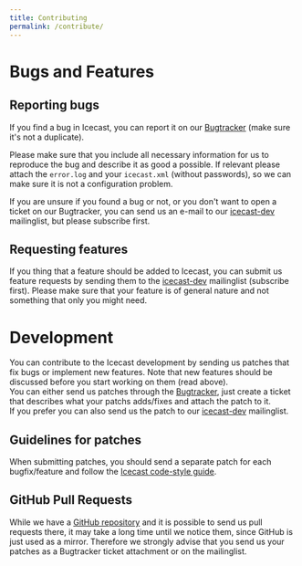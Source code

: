 ```yaml
---
title: Contributing
permalink: /contribute/
---
```

<div class="article" markdown="1">

# Bugs and Features

## Reporting bugs

If you find a bug in Icecast, you can report it on our [Bugtracker](https://trac.xiph.org/newticket) (make sure it's not a duplicate).

Please make sure that you include all necessary information for us to reproduce the bug and describe it as
good a possible. If relevant please attach the `error.log` and your `icecast.xml` (without passwords), so we
can make sure it is not a configuration problem.

If you are unsure if you found a bug or not, or you don't want to open a ticket on our Bugtracker, you can
send us an e-mail to our [icecast-dev](/contact#mailing-list) mailinglist, but please subscribe first.

## Requesting features

If you thing that a feature should be added to Icecast, you can submit us feature requests by sending them to
the [icecast-dev](/contact#mailing-list) mailinglist (subscribe first). Please make sure that your feature is
of general nature and not something that only you might need.
</div>

<div class="article" markdown="1">

# Development

You can contribute to the Icecast development by sending us patches that fix bugs or implement new features. Note that
new features should be discussed before you start working on them (read above).  
You can either send us patches through the [Bugtracker](https://trac.xiph.org/newticket), just create a ticket that describes what your patchs adds/fixes and
attach the patch to it.  
If you prefer you can also send us the patch to our [icecast-dev](/contact#mailing-list) mailinglist.

## Guidelines for patches
When submitting patches, you should send a separate patch for each bugfix/feature and follow the [Icecast code-style guide](/contribute/codestyle.html).

## GitHub Pull Requests
While we have a [GitHub repository](https://github.com/xiph/Icecast-Server) and it is possible to send us pull requests there, it may take a long time until we notice them, since GitHub is just used as a mirror. Therefore we strongly advise that you send us your patches as a Bugtracker ticket attachment or on the mailinglist.
</div>